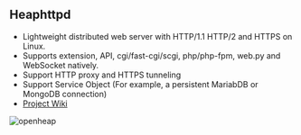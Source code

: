 ## Heaphttpd
* Lightweight distributed web server with HTTP/1.1 HTTP/2 and HTTPS on Linux.
* Supports extension, API, cgi/fast-cgi/scgi, php/php-fpm, web.py and WebSocket natively.
* Support HTTP proxy and HTTPS tunneling
* Support Service Object (For example, a persistent MariabDB or MongoDB connection)
* [Project Wiki](https://github.com/uplusware/heaphttpd/wiki/)

![openheap](https://raw.githubusercontent.com/uplusware/heaphttpd/master/doc/heaphttpd.png)
